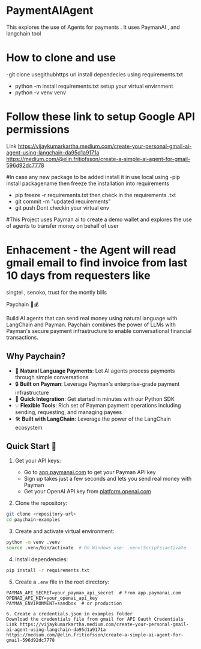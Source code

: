 # PaymentAIAgent
This explores the use of Agents for payments . It uses PaymanAI , and langchain tool 

# How to clone and use
-git clone usegithubhttps url
install dependecies using requirements.txt 
- python -m install requirements.txt
setup your virtual envirnment 
- python -v venv venv

# Follow these link to setup Google API permissions 
Link https://vijaykumarkartha.medium.com/create-your-personal-gmail-ai-agent-using-langchain-da95d1a9171a
https://medium.com/@elin.fritiofsson/create-a-simple-ai-agent-for-gmail-596d92dc7778

#In case any new package to be added
install it in use local using 
-pip install packagename
then freeze the installation into requirements 
- pip freeze -r requirements.txt 
then check in the requirements .txt
- git commit -m "updated requirements"
- git push
Dont checkin your virtual env 

#This Project uses Payman ai to create a demo wallet and explores the use of agents to transfer money on behalf of user
# Enhacement - the Agent will read gmail email to find invoice from last 10 days from requesters like 
singtel , senoko, trust  for the montly bills 


 Paychain 🔗💰

Build AI agents that can send real money using natural language with LangChain and Payman. Paychain combines the power of LLMs with Payman's secure payment infrastructure to enable conversational financial transactions.

## Why Paychain?

- 🤖 **Natural Language Payments**: Let AI agents process payments through simple conversations
- 🔒 **Built on Payman**: Leverage Payman's enterprise-grade payment infrastructure
- 🚀 **Quick Integration**: Get started in minutes with our Python SDK
- 💡 **Flexible Tools**: Rich set of Payman payment operations including sending, requesting, and managing payees
- 🛠️ **Built with LangChain**: Leverage the power of the LangChain ecosystem

## Quick Start 🚀

1. Get your API keys:
   - Go to [app.paymanai.com](https://app.paymanai.com) to get your Payman API key
   - Sign up takes just a few seconds and lets you send real money with Payman
   - Get your OpenAI API key from [platform.openai.com](https://platform.openai.com)

2. Clone the repository:
```bash
git clone <repository-url>
cd paychain-examples
```

3. Create and activate virtual environment:
```bash
python -m venv .venv
source .venv/bin/activate  # On Windows use: .venv\Scripts\activate
```

4. Install dependencies:
```bash
pip install -r requirements.txt
```

5. Create a `.env` file in the root directory:
```env
PAYMAN_API_SECRET=your_payman_api_secret  # From app.paymanai.com
OPENAI_API_KEY=your_openai_api_key
PAYMAN_ENVIRONMENT=sandbox  # or production

6. Create a credentials.json in examples folder
Download the credentials file from gmail for API Oauth Credentials
Link https://vijaykumarkartha.medium.com/create-your-personal-gmail-ai-agent-using-langchain-da95d1a9171a
https://medium.com/@elin.fritiofsson/create-a-simple-ai-agent-for-gmail-596d92dc7778

```

